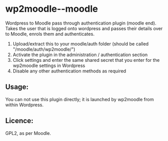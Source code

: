 wp2moodle--moodle
=================

Wordpress to Moodle pass through authentication plugin (moodle end). Takes the user that is logged onto wordpress and passes their details over to Moodle, enrols them and authenticates.

1. Upload/extract this to your moodle/auth folder (should be called "/moodle/auth/wp2moodle/")
2. Activate the plugin in the administration / authentication section
3. Click settings and enter the same shared secret that you enter for the wp2moodle settings in Wordpress
4. Disable any other authentication methods as required

Usage:
------
You can not use this plugin directly; it is launched by wp2moodle from within Wordpress. 

Licence:
--------
GPL2, as per Moodle.
